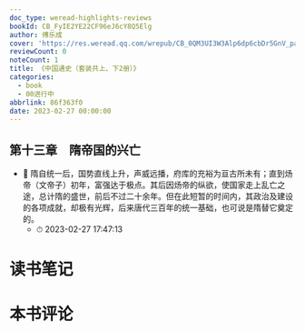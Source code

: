 ```yaml
---
doc_type: weread-highlights-reviews
bookId: CB_FyIE2YE22CF96eJ6cY8Q5Elg
author: 傅乐成
cover: 'https://res.weread.qq.com/wrepub/CB_0QM3UI3W3Alp6dp6cbDr5GnV_parsecover'
reviewCount: 0
noteCount: 1
title: 《中国通史（套装共上、下2册）》
categories:
  - book
  - 00进行中
abbrlink: 86f363f0
date: 2023-02-27 00:00:00
---
```



## 第十三章　隋帝国的兴亡


- 📌 隋自统一后，国势直线上升，声威远播，府库的充裕为亘古所未有；直到炀帝（文帝子）初年，富强达于极点。其后因炀帝的纵欲，使国家走上乱亡之途，总计隋的盛世，前后不过二十余年。但在此短暂的时间内，其政治及建设的各项成就，却极有光辉，后来唐代三百年的统一基础，也可说是隋替它奠定的。 
    - ⏱ 2023-02-27 17:47:13 

# 读书笔记


# 本书评论
